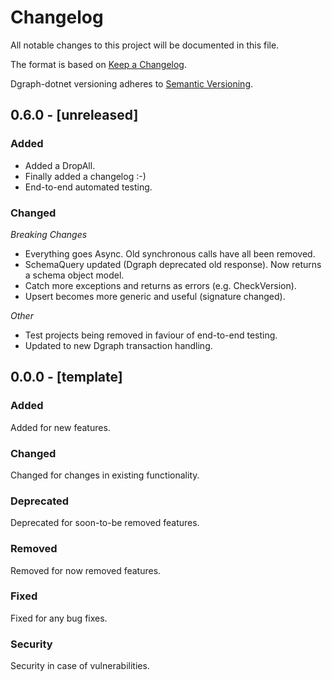 # Changelog
All notable changes to this project will be documented in this file.

The format is based on [Keep a Changelog](http://keepachangelog.com/en/1.0.0/).

Dgraph-dotnet versioning adheres to [Semantic Versioning](http://semver.org/spec/v2.0.0.html).


## 0.6.0 - [unreleased]

### Added

- Added a DropAll.
- Finally added a changelog :-)
- End-to-end automated testing.

### Changed

*Breaking Changes*

- Everything goes Async.  Old synchronous calls have all been removed.
- SchemaQuery updated (Dgraph deprecated old response).  Now returns a schema object model. 
- Catch more exceptions and returns as errors (e.g. CheckVersion).
- Upsert becomes more generic and useful (signature changed).

*Other*

- Test projects being removed in faviour of end-to-end testing.
- Updated to new Dgraph transaction handling.

## 0.0.0 - [template]

### Added

Added for new features.

### Changed

Changed for changes in existing functionality.

### Deprecated

Deprecated for soon-to-be removed features.

### Removed

Removed for now removed features.

### Fixed

Fixed for any bug fixes.

### Security

Security in case of vulnerabilities.